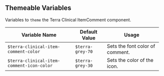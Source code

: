 ## Themeable Variables

Variables to `theme` the Terra Clinical ItemComment component.

| Variable Name | Default Value | Usage |
|---|---|---|
| `$terra-clinical-item-comment-color` | `$terra-grey-70` | Sets the font color of comment.|
| `$terra-clinical-item-comment-icon-color` | `$terra-grey-30` | Sets the color of the icon. |
